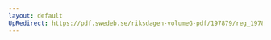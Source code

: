 ```yaml
---
layout: default
UpRedirect: https://pdf.swedeb.se/riksdagen-volumeG-pdf/197879/reg_197879__reg_01/reg_197879__reg_01_0225.pdf
---
```

